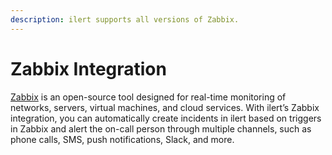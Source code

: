```yaml
---
description: ilert supports all versions of Zabbix.
---
```


# Zabbix Integration

[Zabbix](https://www.zabbix.com/) is an open-source tool designed for real-time monitoring of networks, servers, virtual machines, and cloud services. With ilert’s Zabbix integration, you can automatically create incidents in ilert based on triggers in Zabbix and alert the on-call person through multiple channels, such as phone calls, SMS, push notifications, Slack, and more.
